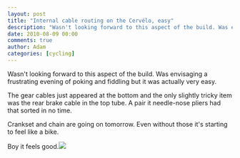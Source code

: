 ```yaml
---
layout: post
title: "Internal cable routing on the Cervélo, easy"
description: "Wasn't looking forward to this aspect of the build. Was envisaging a frustrating evening of poking and fiddling but it was actually very easy. The gear cables just appeared at the bottom and the only slightly tricky item was the rear brake cable i..."
date: 2010-08-09 00:00
comments: true
author: Adam
categories: [cycling]
---
```


Wasn't looking forward to this aspect of the build. Was envisaging a frustrating evening of poking and fiddling but it was actually very easy. <p /> The gear cables just appeared at the bottom and the only slightly tricky item was the rear brake cable in the top tube. A pair it needle-nose pliers had that sorted in no time. <p /> Crankset and chain are going on tomorrow. Even without those it's starting to feel like a bike. <p /> Boy it feels good.<img src="/images/internal-cable-routing-on-the-cervelo-easy/photo.jpg">
